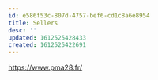```yaml
---
id: e586f53c-807d-4757-bef6-cd1c8a6e8954
title: Sellers
desc: ''
updated: 1612525428433
created: 1612525422691
---
```



https://www.pma28.fr/